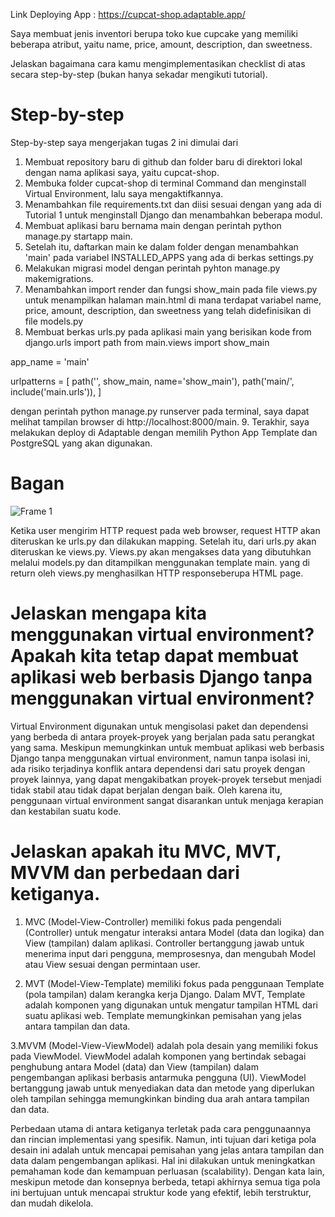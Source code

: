 Link Deploying App : https://cupcat-shop.adaptable.app/

Saya membuat jenis inventori berupa toko kue cupcake yang memiliki beberapa atribut, yaitu name, price, amount, description, dan sweetness.

Jelaskan bagaimana cara kamu mengimplementasikan checklist di atas secara step-by-step (bukan hanya sekadar mengikuti tutorial).

# Step-by-step
Step-by-step saya mengerjakan tugas 2 ini dimulai dari
1. Membuat repository baru di github dan folder baru di direktori lokal dengan nama aplikasi saya, yaitu cupcat-shop.
2. Membuka folder cupcat-shop di terminal Command dan menginstall Virtual Environment, lalu saya mengaktifkannya.
3. Menambahkan file requirements.txt dan diisi sesuai dengan yang ada di Tutorial 1 untuk menginstall Django dan menambahkan beberapa modul.
4. Membuat aplikasi baru bernama main dengan perintah python manage.py startapp main.
5. Setelah itu, daftarkan main ke dalam folder dengan menambahkan 'main' pada variabel INSTALLED_APPS yang ada di berkas settings.py
6. Melakukan migrasi model dengan perintah pyhton manage.py makemigrations.
7. Menambahkan import render dan fungsi show_main pada file views.py untuk menampilkan halaman main.html di mana terdapat variabel name, price, amount, description, dan sweetness yang telah didefinisikan di file models.py
8. Membuat berkas urls.py pada aplikasi main yang berisikan kode
from django.urls import path
from main.views import show_main

app_name = 'main'

urlpatterns = [
    path('', show_main, name='show_main'),
    path('main/', include('main.urls')),
]

dengan perintah python manage.py runserver pada terminal, saya dapat melihat tampilan browser di http://localhost:8000/main.
9. Terakhir, saya melakukan deploy di Adaptable dengan memilih Python App Template dan PostgreSQL yang akan digunakan.

# Bagan
![Frame 1](https://github.com/kayzaazr/cupcat-shop/assets/125040193/d2f5af7c-c908-438b-8efb-e42c3921e056)

Ketika user mengirim HTTP request pada web browser, request HTTP akan diteruskan ke urls.py dan dilakukan mapping. Setelah itu, dari urls.py akan diteruskan ke views.py. Views.py akan mengakses data yang dibutuhkan melalui models.py dan ditampilkan menggunakan template main. yang di return oleh views.py menghasilkan HTTP responseberupa HTML page.

# Jelaskan mengapa kita menggunakan virtual environment? Apakah kita tetap dapat membuat aplikasi web berbasis Django tanpa menggunakan virtual environment?
Virtual Environment digunakan untuk mengisolasi paket dan dependensi yang berbeda di antara proyek-proyek yang berjalan pada satu perangkat yang sama. Meskipun memungkinkan untuk membuat aplikasi web berbasis Django tanpa menggunakan virtual environment, namun tanpa isolasi ini, ada risiko terjadinya konflik antara dependensi dari satu proyek dengan proyek lainnya, yang dapat mengakibatkan proyek-proyek tersebut menjadi tidak stabil atau tidak dapat berjalan dengan baik. Oleh karena itu, penggunaan virtual environment sangat disarankan untuk menjaga kerapian dan kestabilan suatu kode.

# Jelaskan apakah itu MVC, MVT, MVVM dan perbedaan dari ketiganya.
1. MVC (Model-View-Controller) memiliki fokus pada pengendali (Controller) untuk mengatur interaksi antara Model (data dan logika) dan View (tampilan) dalam aplikasi. Controller bertanggung jawab untuk menerima input dari pengguna, memprosesnya, dan mengubah Model atau View sesuai dengan permintaan user.

2. MVT (Model-View-Template) memiliki fokus pada penggunaan Template (pola tampilan) dalam kerangka kerja Django. Dalam MVT, Template adalah komponen yang digunakan untuk mengatur tampilan HTML dari suatu aplikasi web. Template memungkinkan pemisahan yang jelas antara tampilan dan data.

3.MVVM (Model-View-ViewModel) adalah pola desain yang memiliki fokus pada ViewModel. ViewModel adalah komponen yang bertindak sebagai penghubung antara Model (data) dan View (tampilan) dalam pengembangan aplikasi berbasis antarmuka pengguna (UI). ViewModel bertanggung jawab untuk menyediakan data dan metode yang diperlukan oleh tampilan sehingga memungkinkan binding dua arah antara tampilan dan data.

Perbedaan utama di antara ketiganya terletak pada cara penggunaannya dan rincian implementasi yang spesifik. Namun, inti tujuan dari ketiga pola desain ini adalah untuk mencapai pemisahan yang jelas antara tampilan dan data dalam pengembangan aplikasi. Hal ini dilakukan untuk meningkatkan pemahaman kode dan kemampuan perluasan (scalability). Dengan kata lain, meskipun metode dan konsepnya berbeda, tetapi akhirnya semua tiga pola ini bertujuan untuk mencapai struktur kode yang efektif, lebih terstruktur, dan mudah dikelola.
